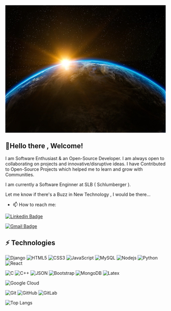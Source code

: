 
<img src="https://github.com/Mikeflames/Mikeflames/blob/main/hello-world.jpg" align="center" height="400" width="900">


## 👋Hello there , Welcome! 
<!-- <img src="https://raw.githubusercontent.com/aemmadi/aemmadi/master/wave.gif" width="10px"> -->


I am Software Enthusiast & an Open-Source Developer. I am always open to collaborating on projects and innovative/disruptive ideas.
I have Contributed to Open-Source Projects which helped me to learn and grow with Communities.

I am currently a Software Enginner at SLB ( Schlumberger ).

Let me know if there's a Buzz in New Technology , I would be there...
- 📫 How to reach me: 

[![Linkedin Badge](https://img.shields.io/badge/-LinkedIN-blue?style=flat-square&logo=Linkedin&logoColor=white&link=https://www.linkedin.com/in/mishal-singhai-6004101b2/)](https://www.linkedin.com/in/mishal-singhai-6004101b2/)
<!-- [![Instagram Badge](https://img.shields.io/badge/-mishal-purple?style=flat-square&logo=instagram&logoColor=white&link=https://https://www.instagram.com/mishal_singhai/)](https://www.instagram.com/mishal_singhai/) -->
[![Gmail Badge](https://img.shields.io/badge/-Gmail-c14438?style=flat-square&logo=Gmail&logoColor=white&link=mailto:19uec076@lnmiit.ac.in)](mailto:mishalsinghai21032001@gmail.com) 

## ⚡ Technologies

![Django](https://img.shields.io/badge/Django-092E20?style=flat-square&logo=Django)
![HTML5](https://img.shields.io/badge/-HTML5-E34F26?style=flat-square&logo=html5&logoColor=white)
![CSS3](https://img.shields.io/badge/-CSS3-1572B6?style=flat-square&logo=css3)
![JavaScript](https://img.shields.io/badge/-JavaScript-black?style=flat-square&logo=javascript)
![MySQL](https://img.shields.io/badge/MySQL-005C84?style=flat-square&logo=MySQL)
![Nodejs](https://img.shields.io/badge/-Nodejs-black?style=flat-square&logo=Node.js)
![Python](https://img.shields.io/badge/-Python-black?style=flat-square&logo=Python)
![React](https://img.shields.io/badge/-React-black?style=flat-square&logo=react)
<!-- ![Java](https://img.shields.io/badge/-java-E34A86?style=flat-square&logo=java) -->
![C](https://img.shields.io/badge/C-00599C?style=flat-square&logo=C)
![C++](https://img.shields.io/badge/-C++-00599C?style=flat-square&logo=C++)
![JSON](https://img.shields.io/badge/json-5E5C5C?style=flat-square&logo=JSON)
![Bootstrap](https://img.shields.io/badge/-Bootstrap-563D7C?style=flat-square&logo=bootstrap)
![MongoDB](https://img.shields.io/badge/-MongoDB-black?style=flat-square&logo=mongodb)
![Latex](https://img.shields.io/badge/LaTeX-47A141?style=flat-square&logo=Latex)
<!-- ![TypeScript](https://img.shields.io/badge/-TypeScript-007ACC?style=flat-square&logo=typescript) -->
<!-- ![GraphQL](https://img.shields.io/badge/-GraphQL-E10098?style=flat-square&logo=graphql)
![PostgreSQL](https://img.shields.io/badge/-PostgreSQL-336791?style=flat-square&logo=postgresql)
![MySQL](https://img.shields.io/badge/-MySQL-black?style=flat-square&logo=mysql)
![Heroku](https://img.shields.io/badge/-Heroku-430098?style=flat-square&logo=heroku) -->
<!--![Docker](https://img.shields.io/badge/-Docker-black?style=flat-square&logo=docker) -->
![Google Cloud](https://img.shields.io/badge/Google%20Cloud-black?style=flat-square&logo=google-cloud)
<!-- ![Amazon AWS](https://img.shields.io/badge/Amazon%20AWS-232F3E?style=flat-square&logo=amazon-aws)
<!-- ![Microsoft Azure](https://img.shields.io/badge/Microsoft%20Azure-232F7E?style=flat-square&logo=microsoft-azure) -->

![Git](https://img.shields.io/badge/-Git-black?style=flat-square&logo=git)
![GitHub](https://img.shields.io/badge/-GitHub-181717?style=flat-square&logo=github)
![GitLab](https://img.shields.io/badge/-GitLab-FCA121?style=flat-square&logo=gitlab)
<!-- ![BitBucket](https://img.shields.io/badge/-BitBucket-darkblue?style=flat-square&logo=bitbucket)
![DigitalOcean](https://img.shields.io/badge/-Digital%20Ocean-darkblue?style=flat-square&logo=digitalocean)
<!--![Raspberry Pi](https://img.shields.io/badge/-Raspberry%20Pi-C51A4A?style=flat-square&logo=Raspberry-Pi) -->

<!-- raw HTML omitted 
![Mishal's github stats](https://github-readme-stats.vercel.app/api?username=mikeflames&show_icons=true&theme=radical)
<!-- ![Github Stats](https://github-readme-stats.vercel.app/api?username=mikeflames&count_private=true&show_icons=true&include_all_commits=true) -->
![Top Langs](https://github-readme-stats.vercel.app/api/top-langs/?username=mikeflames&hide=TeX&layout=compact&langs_count=8)

<!-- ![Profile Visits](https://komarev.com/ghpvc/?username=mikeflames&style=flat-square) -->
<!-- - 📫 For any Query Email me at : 19uec076@lnmiit.ac.in -->

